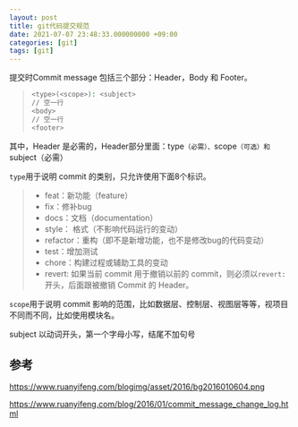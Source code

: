 ```yaml
---
layout: post
title: git代码提交规范
date: 2021-07-07 23:48:33.000000000 +09:00
categories: [git]
tags: [git]
---
```

提交时Commit message 包括三个部分：Header，Body 和 Footer。

> ```bash
> <type>(<scope>): <subject>
> // 空一行
> <body>
> // 空一行
> <footer>
> ```

其中，Header 是必需的，Header部分里面：type`（必需）、`scope`（可选）和`subject（必需）

`type`用于说明 commit 的类别，只允许使用下面8个标识。

> - feat：新功能（feature）
> - fix：修补bug
> - docs：文档（documentation）
> - style： 格式（不影响代码运行的变动）
> - refactor：重构（即不是新增功能，也不是修改bug的代码变动）
> - test：增加测试
> - chore：构建过程或辅助工具的变动
> - revert: 如果当前 commit 用于撤销以前的 commit，则必须以`revert:`开头，后面跟被撤销 Commit 的 Header。



`scope`用于说明 commit 影响的范围，比如数据层、控制层、视图层等等，视项目不同而不同，比如使用模块名。

subject 以动词开头，第一个字母小写，结尾不加句号
## 参考
https://www.ruanyifeng.com/blogimg/asset/2016/bg2016010604.png

https://www.ruanyifeng.com/blog/2016/01/commit_message_change_log.html
  
